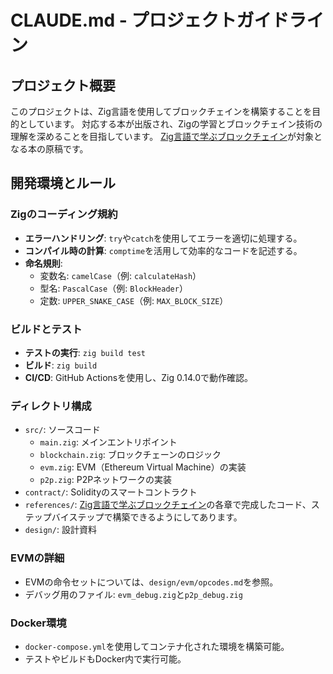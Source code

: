 # CLAUDE.md - プロジェクトガイドライン

## プロジェクト概要

このプロジェクトは、Zig言語を使用してブロックチェインを構築することを目的としています。
対応する本が出版され、Zigの学習とブロックチェイン技術の理解を深めることを目指しています。
[Zig言語で学ぶブロックチェイン](https://github.com/susumutomita/zenn-article/books/zig-blockchain)が対象となる本の原稿です。

## 開発環境とルール

### Zigのコーディング規約

- **エラーハンドリング**: `try`や`catch`を使用してエラーを適切に処理する。
- **コンパイル時の計算**: `comptime`を活用して効率的なコードを記述する。
- **命名規則**:
  - 変数名: `camelCase`（例: `calculateHash`）
  - 型名: `PascalCase`（例: `BlockHeader`）
  - 定数: `UPPER_SNAKE_CASE`（例: `MAX_BLOCK_SIZE`）

### ビルドとテスト

- **テストの実行**: `zig build test`
- **ビルド**: `zig build`
- **CI/CD**: GitHub Actionsを使用し、Zig 0.14.0で動作確認。

### ディレクトリ構成

- `src/`: ソースコード
  - `main.zig`: メインエントリポイント
  - `blockchain.zig`: ブロックチェーンのロジック
  - `evm.zig`: EVM（Ethereum Virtual Machine）の実装
  - `p2p.zig`: P2Pネットワークの実装
- `contract/`: Solidityのスマートコントラクト
- `references/`: [Zig言語で学ぶブロックチェイン](https://github.com/susumutomita/zenn-article/books/zig-blockchain)の各章で完成したコード、ステップバイステップで構築できるようにしてあります。
- `design/`: 設計資料

### EVMの詳細

- EVMの命令セットについては、`design/evm/opcodes.md`を参照。
- デバッグ用のファイル: `evm_debug.zig`と`p2p_debug.zig`

### Docker環境

- `docker-compose.yml`を使用してコンテナ化された環境を構築可能。
- テストやビルドもDocker内で実行可能。
